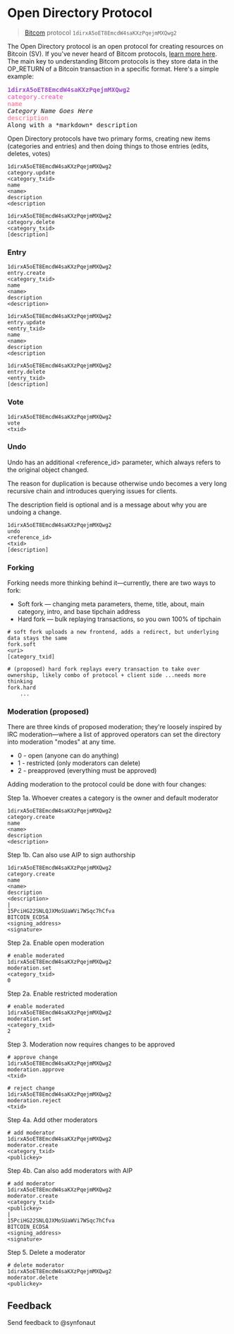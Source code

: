 # Open Directory Protocol

> [Bitcom](https://bitcom.bitdb.network) protocol `1dirxA5oET8EmcdW4saKXzPqejmMXQwg2`

The Open Directory protocol is an open protocol for creating resources on Bitcoin (SV). If you've never heard of Bitcom protocols, [learn more here](https://bitcom.bitdb.network). The main key to understanding Bitcom protocols is they store data in the OP_RETURN of a Bitcoin transaction in a specific format. Here's a simple example:

<pre>
<strong style="color: #9B4DCA">1dirxA5oET8EmcdW4saKXzPqejmMXQwg2</strong>
<span style="color: #EB48AB">category.create</span>
<span style="color: #FF6384">name</span>
<em>Category Name Goes Here</em>
<span style="color: #FF6384">description</span>
Along with a *markdown* description
</pre>

Open Directory protocols have two primary forms, creating new items (categories and entries) and then doing things to those entries (edits, deletes, votes)


    1dirxA5oET8EmcdW4saKXzPqejmMXQwg2
    category.update
    <category_txid>
    name
    <name>
    description
    <description
    
    1dirxA5oET8EmcdW4saKXzPqejmMXQwg2
    category.delete
    <category_txid>
    [description]

### Entry

    1dirxA5oET8EmcdW4saKXzPqejmMXQwg2
    entry.create
    <category_txid>
    name
    <name>
    description
    <description>
    
    1dirxA5oET8EmcdW4saKXzPqejmMXQwg2
    entry.update
    <entry_txid>
    name
    <name>
    description
    <description
    
    1dirxA5oET8EmcdW4saKXzPqejmMXQwg2
    entry.delete
    <entry_txid>
    [description]

### Vote

    1dirxA5oET8EmcdW4saKXzPqejmMXQwg2
    vote
    <txid>

### Undo

Undo has an additional <reference_id> parameter, which always refers to the original object changed.

The reason for duplication is because otherwise undo becomes a very long recursive chain and introduces querying issues for clients.

The description field is optional and is a message about why you are undoing a change.

    1dirxA5oET8EmcdW4saKXzPqejmMXQwg2
    undo
    <reference_id>
    <txid>
    [description]

### Forking

Forking needs more thinking behind it—currently, there are two ways to fork:

* Soft fork — changing meta parameters, theme, title, about, main category, intro, and base tipchain address
* Hard fork — bulk replaying transactions, so you own 100% of tipchain

```
# soft fork uploads a new frontend, adds a redirect, but underlying data stays the same
fork.soft
<uri>
[category_txid]
```


```
# (proposed) hard fork replays every transaction to take over ownership, likely combo of protocol + client side ...needs more thinking
fork.hard
    ...
```


### Moderation (proposed)

There are three kinds of proposed moderation; they're loosely inspired by IRC moderation—where a list of approved operators can set the directory into moderation "modes" at any time.

* 0 - open (anyone can do anything)
* 1 - restricted (only moderators can delete)
* 2 - preapproved (everything must be approved)

Adding moderation to the protocol could be done with four changes:

Step 1a. Whoever creates a category is the owner and default moderator

    1dirxA5oET8EmcdW4saKXzPqejmMXQwg2
    category.create
    name
    <name>
    description
    <description>


Step 1b. Can also use AIP to sign authorship

    1dirxA5oET8EmcdW4saKXzPqejmMXQwg2
    category.create
    name
    <name>
    description
    <description>
    |
    15PciHG22SNLQJXMoSUaWVi7WSqc7hCfva
    BITCOIN_ECDSA
    <signing_address>
    <signature>

Step 2a. Enable open moderation

    # enable moderated
    1dirxA5oET8EmcdW4saKXzPqejmMXQwg2
    moderation.set
    <category_txid>
    0

Step 2a. Enable restricted moderation

    # enable moderated
    1dirxA5oET8EmcdW4saKXzPqejmMXQwg2
    moderation.set
    <category_txid>
    2


Step 3. Moderation now requires changes to be approved

    # approve change
    1dirxA5oET8EmcdW4saKXzPqejmMXQwg2
    moderation.approve
    <txid>

    # reject change
    1dirxA5oET8EmcdW4saKXzPqejmMXQwg2
    moderation.reject
    <txid>

Step 4a. Add other moderators

    # add moderator
    1dirxA5oET8EmcdW4saKXzPqejmMXQwg2
    moderator.create
    <category_txid>
    <publickey>

Step 4b. Can also add moderators with AIP

    # add moderator
    1dirxA5oET8EmcdW4saKXzPqejmMXQwg2
    moderator.create
    <category_txid>
    <publickey>
    |
    15PciHG22SNLQJXMoSUaWVi7WSqc7hCfva
    BITCOIN_ECDSA
    <signing_address>
    <signature>

Step 5. Delete a moderator

    # delete moderator
    1dirxA5oET8EmcdW4saKXzPqejmMXQwg2
    moderator.delete
    <publickey>

## Feedback

Send feedback to @synfonaut
